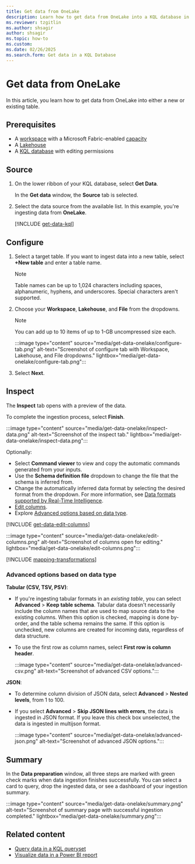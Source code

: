 ```yaml
---
title: Get data from OneLake
description: Learn how to get data from OneLake into a KQL database in Real-Time Intelligence.
ms.reviewer: tzgitlin
ms.author: shsagir
author: shsagir
ms.topic: how-to
ms.custom:
ms.date: 02/26/2025
ms.search.form: Get data in a KQL Database
---
```


# Get data from OneLake

In this article, you learn how to get data from OneLake into either a new or existing table.

## Prerequisites

* A [workspace](../fundamentals/create-workspaces.md) with a Microsoft Fabric-enabled [capacity](../enterprise/licenses.md#capacity)
* A [Lakehouse](../data-engineering/create-lakehouse.md)
* A [KQL database](create-database.md) with editing permissions

## Source

1. On the lower ribbon of your KQL database, select **Get Data**.

    In the **Get data** window, the **Source** tab is selected.

1. Select the data source from the available list. In this example, you're ingesting data from **OneLake**.

    [!INCLUDE [get-data-kql](includes/get-data-kql.md)]

## Configure

1. Select a target table. If you want to ingest data into a new table, select **+New table** and enter a table name.

    > [!NOTE]
    > Table names can be up to 1,024 characters including spaces, alphanumeric, hyphens, and underscores. Special characters aren't supported.

1. Choose your **Workspace**, **Lakehouse**, and **File** from the dropdowns.

    > [!NOTE]
    > You can add up to 10 items of up to 1-GB uncompressed size each.

    :::image type="content" source="media/get-data-onelake/configure-tab.png" alt-text="Screenshot of configure tab with Workspace, Lakehouse, and File dropdowns." lightbox="media/get-data-onelake/configure-tab.png":::

1. Select **Next**.

## Inspect

The **Inspect** tab opens with a preview of the data.

To complete the ingestion process, select **Finish**.

:::image type="content" source="media/get-data-onelake/inspect-data.png" alt-text="Screenshot of the inspect tab." lightbox="media/get-data-onelake/inspect-data.png":::

Optionally:

* Select **Command viewer** to view and copy the automatic commands generated from your inputs.
* Use the **Schema definition file** dropdown to change the file that the schema is inferred from.
* Change the automatically inferred data format by selecting the desired format from the dropdown. For more information, see [Data formats supported by Real-Time Intelligence](ingestion-supported-formats.md).
* [Edit columns](#edit-columns).
* Explore [Advanced options based on data type](#advanced-options-based-on-data-type).

[!INCLUDE [get-data-edit-columns](includes/get-data-edit-columns.md)]

:::image type="content" source="media/get-data-onelake/edit-columns.png" alt-text="Screenshot of columns open for editing." lightbox="media/get-data-onelake/edit-columns.png":::

[!INCLUDE [mapping-transformations](includes/mapping-transformations.md)]

### Advanced options based on data type

**Tabular (CSV, TSV, PSV)**:

* If you're ingesting tabular formats in an *existing table*, you can select **Advanced** > **Keep table schema**. Tabular data doesn't necessarily include the column names that are used to map source data to the existing columns. When this option is checked, mapping is done by-order, and the table schema remains the same. If this option is unchecked, new columns are created for incoming data, regardless of data structure.
* To use the first row as column names, select  **First row is column header**.

    :::image type="content" source="media/get-data-onelake/advanced-csv.png" alt-text="Screenshot of advanced CSV options.":::

**JSON**:

* To determine column division of JSON data, select **Advanced** > **Nested levels**, from 1 to 100.
* If you select **Advanced** > **Skip JSON lines with errors**, the data is ingested in JSON format. If you leave this check box unselected, the data is ingested in multijson format.

    :::image type="content" source="media/get-data-onelake/advanced-json.png" alt-text="Screenshot of advanced JSON options.":::

## Summary

In the **Data preparation** window, all three steps are marked with green check marks when data ingestion finishes successfully. You can select a card to query, drop the ingested data, or see a dashboard of your ingestion summary.

:::image type="content" source="media/get-data-onelake/summary.png" alt-text="Screenshot of summary page with successful ingestion completed." lightbox="media/get-data-onelake/summary.png":::

## Related content

* [Query data in a KQL queryset](kusto-query-set.md)
* [Visualize data in a Power BI report](create-powerbi-report.md)

